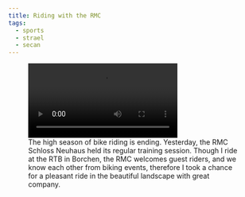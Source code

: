 ```yaml
---
title: Riding with the RMC
tags:
  - sports
  - strael
  - secan
---
```

<figure>
<video controls>
<source src="/assets/2025-09-18-riding-with-the-rmc.mp4" poster="/assets/2025-09-18-riding-with-the-rmc.png" playsinline preload="metadata" type="video/mp4" />
</video>
<figcaption>The high season of bike riding is ending. Yesterday, the RMC Schloss Neuhaus held its regular training session. Though I ride at the RTB in Borchen, the RMC welcomes guest riders, and we know each other from biking events, therefore I took a chance for a pleasant ride in the beautiful landscape with great company.
</figcaption>
</figure>

